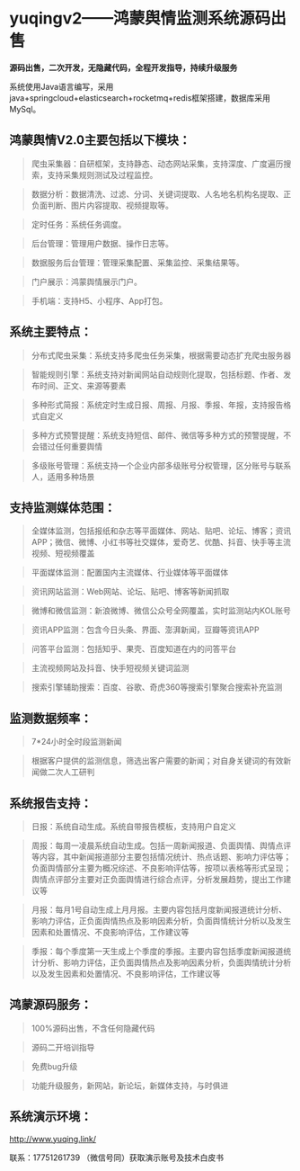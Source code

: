 # yuqingv2——鸿蒙舆情监测系统源码出售 

**源码出售，二次开发，无隐藏代码，全程开发指导，持续升级服务**

系统使用Java语言编写，采用java+springcloud+elasticsearch+rocketmq+redis框架搭建，数据库采用MySql。


## 鸿蒙舆情V2.0主要包括以下模块：  
>爬虫采集器：自研框架，支持静态、动态网站采集，支持深度、广度遍历搜索，支持采集规则测试及过程监控。  
  
>数据分析：数据清洗、过滤、分词、关键词提取、人名地名机构名提取、正负面判断、图片内容提取、视频提取等。  
  
>定时任务：系统任务调度。  
  
>后台管理：管理用户数据、操作日志等。  
  
>数据服务后台管理：管理采集配置、采集监控、采集结果等。
  
>门户展示：鸿蒙舆情展示门户。  
  
>手机端：支持H5、小程序、App打包。  
  

  
## 系统主要特点：
>分布式爬虫采集：系统支持多爬虫任务采集，根据需要动态扩充爬虫服务器  
  
>智能规则引擎：系统支持对新闻网站自动规则化提取，包括标题、作者、发布时间、正文、来源等要素  
  
>多种形式简报：系统定时生成日报、周报、月报、季报、年报，支持报告格式自定义  
  
>多种方式预警提醒：系统支持短信、邮件、微信等多种方式的预警提醒，不会错过任何重要舆情  
  
>多级账号管理：系统支持一个企业内部多级账号分权管理，区分账号与联系人，适用多种场景  
  

## 支持监测媒体范围：
>全媒体监测，包括报纸和杂志等平面媒体、网站、贴吧、论坛、博客；资讯APP；微信、微博、小红书等社交媒体，爱奇艺、优酷、抖音、快手等主流视频、短视频覆盖  
  
>平面媒体监测：配置国内主流媒体、行业媒体等平面媒体  
  
>资讯网站监测：Web网站、论坛、贴吧、博客等新闻抓取     
  
>微博和微信监测：新浪微博、微信公众号全网覆盖，实时监测站内KOL账号   
  
>资讯APP监测：包含今日头条、界面、澎湃新闻，豆瓣等资讯APP    
  
>问答平台监测：包括知乎、果壳、百度知道在内的问答平台   
  
>主流视频网站及抖音、快手短视频关键词监测   
  
>搜索引擎辅助搜索：百度、谷歌、奇虎360等搜索引擎聚合搜索补充监测  
  

## 监测数据频率：
>7*24小时全时段监测新闻  
  
>根据客户提供的监测信息，筛选出客户需要的新闻；对自身关键词的有效新闻做二次人工研判  

## 系统报告支持：
>日报：系统自动生成。系统自带报告模板，支持用户自定义   
  
>周报：每周一凌晨系统自动生成。包括一周新闻报道、负面舆情、舆情点评等内容，其中新闻报道部分主要包括情况统计、热点话题、影响力评估等；负面舆情部分主要为概况综述、不良影响评估等，按项以表格等形式呈现；舆情点评部分主要对正负面舆情进行综合点评，分析发展趋势，提出工作建议等   
  
>月报：每月1号自动生成上月月报。主要内容包括月度新闻报道统计分析、影响力评估，正负面舆情热点及影响因素分析，负面舆情统计分析以及发生因素和处置情况、不良影响评估，工作建议等   
  
>季报：每个季度第一天生成上个季度的季报。主要内容包括季度新闻报道统计分析、影响力评估，正负面舆情热点及影响因素分析，负面舆情统计分析以及发生因素和处置情况、不良影响评估，工作建议等   
  
  
## 鸿蒙源码服务：
>100%源码出售，不含任何隐藏代码
  
>源码二开培训指导
  
>免费bug升级  
  
>功能升级服务，新网站，新论坛，新媒体支持，与时俱进


## 系统演示环境：  
http://www.yuqing.link/   
  
联系：17751261739 （微信号同）获取演示账号及技术白皮书
